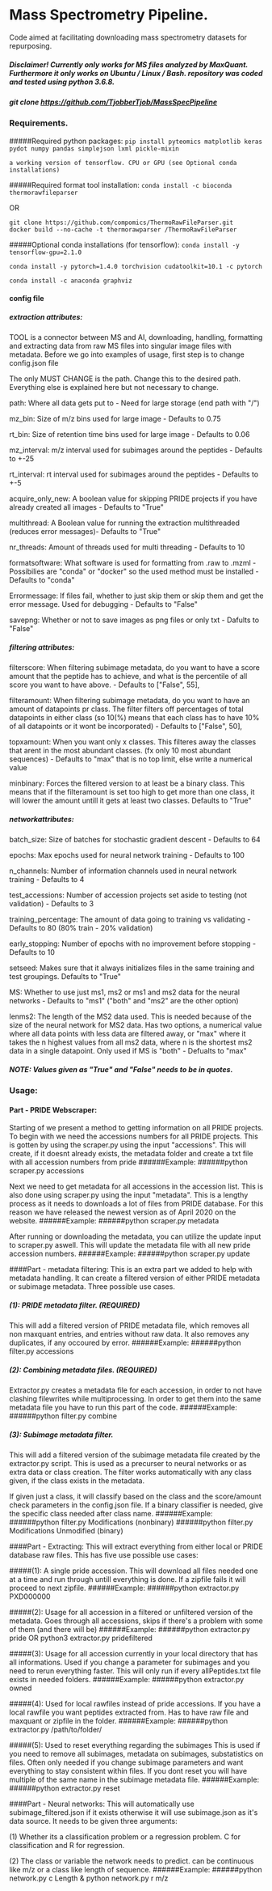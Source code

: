 # Mass Spectrometry Pipeline.

Code aimed at facilitating downloading mass spectrometry datasets for repurposing.

##### Disclaimer! Currently only works for MS files analyzed by MaxQuant. Furthermore it only works on Ubuntu / Linux / Bash. repository was coded and tested using python 3.6.8.
##### git clone https://github.com/TjobberTjob/MassSpecPipeline

### Requirements.
#####Required python packages:
`pip install pyteomics matplotlib keras pydot numpy pandas simplejson lxml pickle-mixin`

`a working version of tensorflow. CPU or GPU (see Optional conda installations)`

#####Required format tool installation:
`conda install -c bioconda thermorawfileparser`  

OR

`git clone https://github.com/compomics/ThermoRawFileParser.git`       
`docker build --no-cache -t thermorawparser /ThermoRawFileParser` 

#####Optional conda installations (for tensorflow):
`conda install -y tensorflow-gpu=2.1.0`                                 

`conda install -y pytorch=1.4.0 torchvision cudatoolkit=10.1 -c pytorch`

`conda install -c anaconda graphviz`

      


#### config file
##### extraction attributes:
TOOL is a connector between MS and AI, downloading, handling, formatting and extracting data from raw MS files into singular image files with metadata.
Before we go into examples of usage, first step is to change config.json file

The only MUST CHANGE is the path. Change this to the desired path. Everything else is explained here but not necessary to change.

path: Where all data gets put to - Need for large storage (end path with "/")

mz_bin: Size of m/z bins used for large image - Defaults to 0.75

rt_bin: Size of retention time bins used for large image - Defaults to 0.06

mz_interval: m/z interval used for subimages around the peptides - Defaults to +-25

rt_interval: rt interval used for subimages around the peptides - Defaults to +-5

acquire_only_new: A boolean value for skipping PRIDE projects if you have already created all images - Defaults to "True"

multithread: A Boolean value for running the extraction multithreaded (reduces error messages)- Defaults to "True"

nr_threads: Amount of threads used for multi threading - Defaults to 10

formatsoftware: What software is used for formatting from .raw to .mzml - Possibilies are "conda" or "docker" so the used method must be installed - Defaults to "conda"

Errormessage: If files fail, whether to just skip them or skip them and get the error message. Used for debugging - Defaults to "False"

savepng: Whether or not to save images as png files or only txt - Dafults to "False"

##### filtering attributes:

filterscore: When filtering subimage metadata, do you want to have a score amount that the peptide has to achieve, and what is the percentile of all score you want to have above. - Defaults to ["False", 55],

filteramount: When filtering subimage metadata, do you want to have an amount of datapoints pr class. The filter filters off percentages of total datapoints in either class (so 10(%) means that each class has to have 10% of all datapoints or it wont be incorporated) - Defaults to ["False", 50], 

topxamount: When you want only x classes. This filteres away the classes that arent in the most abundant classes. (fx only 10 most abundant sequences) - Defaults to "max" that is no top limit, else write a numerical value

minbinary: Forces the filtered version to at least be a binary class. This means that if the filteramount is set too high to get more than one class, it will lower the amount untill it gets at least two classes. Defaults to "True"

##### networkattributes:
batch_size: Size of batches for stochastic gradient descent - Defaults to 64

epochs: Max epochs used for neural network training - Defaults to 100

n_channels: Number of information channels used in neural network training - Defaults to 4

test_accessions: Number of accession projects set aside to testing (not validation) - Defaults to 3

training_percentage: The amount of data going to training vs validating - Defaults to 80 (80% train - 20% validation)

early_stopping: Number of epochs with no improvement before stopping - Defaults to 10

setseed: Makes sure that it always initializes files in the same training and test groupings. Defaults to "True"

MS: Whether to use just ms1, ms2 or ms1 and ms2 data for the neural networks - Defaults to "ms1" ("both" and "ms2" are the other option)

lenms2: The length of the MS2 data used. This is needed because of the size of the neural network for MS2 data. 
 Has two options, a numerical value where all data points with less data are filtered away, or "max" where it takes the
 n highest values from all ms2 data, where n is the shortest ms2 data in a single datapoint. Only used if MS is "both" - Defualts to "max"

##### NOTE: Values given as "True" and "False" needs to be in quotes.

### Usage:
#### Part - PRIDE Webscraper:
Starting of we present a method to getting information on all PRIDE projects.
To begin with we need the accessions numbers for all PRIDE projects. This is gotten by using the scraper.py using the input "accessions".
This will create, if it doesnt already exists, the metadata folder and create a txt file with all accession numbers from pride
######Example:
######python scraper.py accessions

Next we need to get metadata for all accessions in the accession list.
This is also done using scraper.py using the input "metadata".
This is a lengthy process as it needs to downloads a lot of files from PRIDE database.
For this reason we have released the newest version as of April 2020 on the website.
######Example:
######python scraper.py metadata

After running or downloading the metadata, you can utilize the update input to scraper.py aswell.
This will update the metadata file with all new pride accession numbers.
######Example:
######python scraper.py update


####Part - metadata filtering:
This is an extra part we added to help with metadata handling.
It can create a filtered version of either PRIDE metadata or subimage metadata. Three possible use cases.

##### (1): PRIDE metadata filter. (REQUIRED)

This will add a filtered version of PRIDE metadata file, which removes all non maxquant entries, and entries without raw data.
It also removes any duplicates, if any occoured by error.
######Example:
######python filter.py accessions


##### (2): Combining metadata files. (REQUIRED)
Extractor.py creates a metadata file for each accession, in order to not have clashing filewrites while multiprocessing.
In order to get them into the same metadata file you have to run this part of the code.
######Example:
######python filter.py combine


##### (3): Subimage metadata filter.
This will add a filtered version of the subimage metadata file created by the extractor.py script.
This is used as a precurser to neural networks or as extra data or class creation.
The filter works automatically with any class given, if the class exists in the metadata.

If given just a class, it will classify based on the class and the score/amount check parameters in the config.json file.
If a binary classifier is needed, give the specific class needed after class name. 
######Example:
######python filter.py Modifications (nonbinary)
######python filter.py Modifications Unmodified (binary)


####Part - Extracting:
This will extract everything from either local or PRIDE database raw files.
This has five use possible use cases:

#####(1): A single pride accession. This will download all files needed one at a time and run through untill everything is done.
If a zipfile fails it will proceed to next zipfile.
######Example:
######python extractor.py PXD000000

#####(2): Usage for all accession in a filtered or unfiltered version of the metadata. Goes through all accessions,
skips if there's a problem with some of them (and there will be)
######Example:
######python extractor.py pride OR python3 extractor.py pridefiltered

#####(3): Usage for all accession currently in your local directory that has all informations.
Used if you change a parameter for subimages and you need to rerun everything faster.
This will only run if every allPeptides.txt file exists in needed folders.
######Example:
######python extractor.py owned

#####(4): Used for local rawfiles instead of pride accessions. If you have a local rawfile you want peptides extracted from.
Has to have raw file and maxquant or zipfile in the folder.
######Example:
######python extractor.py /path/to/folder/

#####(5): Used to reset everything regarding the subimages
This is used if you need to remove all subimages, metadata on subimages, substatistics on files.
Often only needed if you change subimage parameters and want everything to stay consistent within files.
If you dont reset you will have multiple of the same name in the subimage metadata file.
######Example:
######python extractor.py reset

####Part - Neural networks:
This will automatically use subimage_filtered.json if it exists otherwise it will use subimage.json as it's data source.
It needs to be given three arguments:

(1) Whether its a classification problem or a regression problem. C for classification and R for regression.

(2) The class or variable the network needs to predict. can be continuous like m/z or a class like length of sequence.
######Example:
######python network.py c Length & python network.py r m/z 



